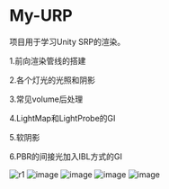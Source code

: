# My-URP
项目用于学习Unity SRP的渲染。

1.前向渲染管线的搭建

2.各个灯光的光照和阴影

3.常见volume后处理

4.LightMap和LightProbe的GI

5.软阴影

6.PBR的间接光加入IBL方式的GI

![r1](https://github.com/akina24a/My-URP/assets/51435834/fe3446cb-2845-48d7-981a-381391699e49)
![image](https://github.com/akina24a/My-URP/assets/51435834/ba6b9291-8d8f-40a3-ac6a-7b09a7688b61)
![image](https://github.com/akina24a/My-URP/assets/51435834/96b84962-4650-4b7a-9909-adfc4bd21ad9)
![image](https://github.com/akina24a/My-URP/assets/51435834/41679f44-187e-455d-9882-28389d746e15)
![image](https://github.com/akina24a/My-URP/assets/51435834/25b73c41-09c4-4805-a8d9-1ce329c281ad)




